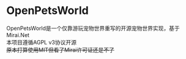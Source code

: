 OpenPetsWorld
====
OpenPetsWorld是一个仅靠游玩宠物世界重写的开源宠物世界实现，基于Mirai.Net  
本项目遵循AGPL v3协议开源  
~~原本打算使用MIT但看了Mirai许可证还是不了~~
